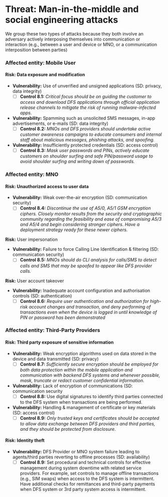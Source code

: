 # Threat: Man-in-the-middle and social engineering attacks

We group these two types of attacks because they both involve an adversary actively interposing themselves into communication or interaction (e.g., between a user and device or MNO, or a communication interposition between parties)

### Affected entity: Mobile User

#### **Risk:** Data exposure and modification

* **Vulnerability:** Use of unverified and unsigned applications (SD: privacy, data integrity)
  * [ ] **Control 8.1:** _Critical focus should be on guiding the customer to access and download DFS applications through official application release channels to mitigate the risk of running malware-infected apps._
* **Vulnerability:** Spamming such as unsolicited SMS messages, in-app advertisements, or e-mails (SD: data integrity)
  * [ ] **Control 8.2:** _MNOs and DFS providers should undertake active customer awareness campaigns to educate consumers and internal staff about malicious messages, phishing attacks, and spoofing._
* **Vulnerability:** Insufficiently protected credentials (SD: access control)
  * [ ] **Control 8.3:** _Mask user passwords and PINs, actively educate customers on shoulder surfing and safe PIN/password usage to avoid shoulder surfing and writing down of passwords._

### Affected entity: MNO

#### **Risk:** Unauthorized access to user data

* **Vulnerability:** Weak over-the-air encryption (SD: communication security)
  * [ ] **Control 8.4:** _Discontinue the use of A5/0, A5/1 GSM encryption ciphers. Closely monitor results from the security and cryptographic community regarding the feasibility and ease of compromising A5/3 and A5/4 and begin considering stronger ciphers. Have a deployment strategy ready for these newer ciphers._

**Risk:** User impersonation

* **Vulnerability:** Failure to force Calling Line Identification & filtering (SD: communication security)
  * [ ] **Control 8.5:** _MNOs should do CLI analysis for calls/SMS to detect calls and SMS that may be spoofed to appear like DFS provider calls._

**Risk:** User account takeover

* **Vulnerability:** Inadequate account configuration and authorisation controls (SD: authentication)
  * [ ] **Control 8.6:** _Require user authentication and authorization for high-risk account changes and transaction, and deny performing of transactions even when the device is logged in until knowledge of PIN or password has been demonstrated_

### Affected entity: Third-Party Providers

#### **Risk:** Third party exposure of sensitive information

* **Vulnerability:** Weak encryption algorithms used on data stored in the device and data transmitted (SD: privacy)
  * [ ] **Control 8.7:** _Sufficiently secure encryption should be employed for both data protection within the mobile application and communication with backend DFS systems and whenever possible, mask, truncate or redact customer confidential information._
* **Vulnerability:** Lack of encryption of communications (SD: communication security
  * [ ] **Control 8.8:** Use digital signatures to identify third parties connected to the DFS system when transactions are being performed.
* **Vulnerability:** Handling & management of certificate or key materials (SD: access control)
  * [ ] **Control 8.9:** _Only trusted keys and certificates should be accepted to allow data exchange between DFS providers and third parties, and they should be protected from disclosure._

#### **Risk:** Identity theft

* **Vulnerability:** DFS Provider or MNO system failure leading to agents/third parties reverting to offline processes (SD: availability)
  * [ ] **Control 8.9:** Set procedural and technical controls for effective management during system downtime with related service providers. For example, set controls to manage offline transactions (e.g., SIM swaps) when access to the DFS system is intermittent. Have additional checks for remittances and third-party payments when DFS system or 3rd party system access is intermittent.
